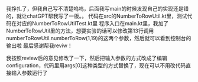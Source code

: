 我挣扎了，但我自己写不清楚呜呜，后面我写main的时候发现自己的实现还是错的，就让chatGPT帮我写了一版。。
代码在src的NumberToRowUtil.kt里，测试代码在对应的NumberToRowUtilTest.kt里
程序入口在main.kt里，我加了NumberToRowUtil里的方法，想要实验的话可以修改第13行调用numberToRowUtil.numberToRow(1,19)的这两个参数，然后就可以看到控制台的输出啦
最后感谢帮我reviw！


我按照review后的意见修改了一下，然后把输入参数的方式改成了编辑configuration，代码里用args[0]这种类型的方式替换了，现在可以不用改代码直接输入参数运行了
